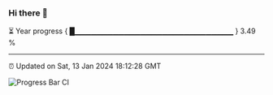 ### Hi there 👋

⏳ Year progress { █▁▁▁▁▁▁▁▁▁▁▁▁▁▁▁▁▁▁▁▁▁▁▁▁▁▁▁▁▁ } 3.49 %

---

⏰ Updated on Sat, 13 Jan 2024 18:12:28 GMT

![Progress Bar CI](https://github.com/liununu/liununu/workflows/Progress%20Bar%20CI/badge.svg)
